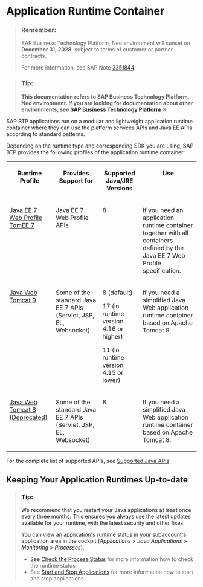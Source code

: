 <!-- loio7613bd28711e1014839a8273b0e91070 -->

# Application Runtime Container

> ### Remember:  
> SAP Business Technology Platform, Neo environment will sunset on **December 31, 2028**, subject to terms of customer or partner contracts.
> 
> For more information, see SAP Note [3351844](https://me.sap.com/notes/3351844).

> ### Tip:  
> **This documentation refers to SAP Business Technology Platform, Neo environment. If you are looking for documentation about other environments, see [SAP Business Technology Platform](https://help.sap.com/viewer/65de2977205c403bbc107264b8eccf4b/Cloud/en-US/6a2c1ab5a31b4ed9a2ce17a5329e1dd8.html "SAP Business Technology Platform (SAP BTP) is an integrated offering comprised of four technology portfolios: database and data management, application development and integration, analytics, and intelligent technologies. The platform offers users the ability to turn data into business value, compose end-to-end business processes, and build and extend SAP applications quickly.") :arrow_upper_right:.**



SAP BTP applications run on a modular and lightweight application runtime container where they can use the platform services APIs and Java EE APIs according to standard patterns.

Depending on the runtime type and corresponding SDK you are using, SAP BTP provides the following profiles of the application runtime container:


<table>
<tr>
<th valign="top">

Runtime Profile

</th>
<th valign="top">

Provides Support for

</th>
<th valign="top">

Supported Java/JRE Versions

</th>
<th valign="top">

Use

</th>
</tr>
<tr>
<td valign="top">

[Java EE 7 Web Profile TomEE 7](java-ee-7-web-profile-tomee-7-f177a15.md)

</td>
<td valign="top">

Java EE 7 Web Profile APIs

</td>
<td valign="top">

8

</td>
<td valign="top">

If you need an application runtime container together with all containers defined by the Java EE 7 Web Profile specification.

</td>
</tr>
<tr>
<td valign="top">

[Java Web Tomcat 9](java-web-tomcat-9-41b1ee9.md)

</td>
<td valign="top">

Some of the standard Java EE 7 APIs \(Servlet, JSP, EL, Websocket\)

</td>
<td valign="top">

8 \(default\)

17 \(in runtime version 4.16 or higher\)

11 \(in runtime version 4.15 or lower\)

</td>
<td valign="top">

If you need a simplified Java Web application runtime container based on Apache Tomcat 9.

</td>
</tr>
<tr>
<td valign="top">

[Java Web Tomcat 8 \(Deprecated\)](java-web-tomcat-8-deprecated-fd6b72f.md)

</td>
<td valign="top">

Some of the standard Java EE 7 APIs \(Servlet, JSP, EL, Websocket\)

</td>
<td valign="top">

8

</td>
<td valign="top">

If you need a simplified Java Web application runtime container based on Apache Tomcat 8.

</td>
</tr>
</table>

For the complete list of supported APIs, see [Supported Java APIs](supported-java-apis-e836a95.md)



<a name="loio7613bd28711e1014839a8273b0e91070__section_ajy_b2k_ctb"/>

## Keeping Your Application Runtimes Up-to-date

> ### Tip:  
> We recommend that you restart your Java applications at least once every three months. This ensures you always use the latest updates available for your runtime, with the latest security and other fixes.
> 
> You can view an application's runtime status in your subaccount's application area in the cockpit \(*Applications* \> *Java Applications* \> *Monitoring* \> *Processes*\).
> 
> -   See [Check the Process Status](../50-administration-and-ops-neo/check-the-process-status-499992d.md) for more information how to check the runtime status
> -   See [Start and Stop Applications](../50-administration-and-ops-neo/start-and-stop-applications-7612f03.md) for more information how to start and stop applications.

